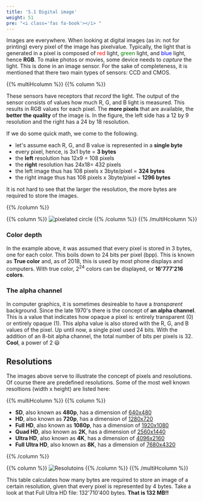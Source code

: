 ```yaml
---
title: '5.1 Digital image'
weight: 51
pre: "<i class='fas fa-book'></i> "
---
```


Images are everywhere. When looking at digital images (as in: not for printing) every pixel of the image has pixelvalue. Typically, the light that is generated in a pixel is composed of <span style="color: red">red</span> light, <span style="color: green">green</span> light, and <span style="color: blue">blue</span> light, hence **RGB**. To make photos or movies, some device needs to *capture* the light. This is done in an image sensor. For the sake of completeness, it is mentioned that there two main types of sensors: CCD and CMOS.

{{% multiHcolumn %}}
{{% column %}}

These sensors have receptors that *record* the light. The output of the sensor consists of values how much R, G, and B light is measured. This results in RGB values for each pixel. The **more pixels** that are available, the **better the quality** of the image is. In the figure, the left side has a 12 by 9 resolution and the right has a 24 by 18 resolution.


If we do some quick math, we come to the following. 

* let's assume each R, G, and B value is represented in a **single byte**
* every pixel, hence, is 3x1 byte = **3 bytes**
* the **left** resolution has 12x9 = 108 pixels
* the **right** resolution has 24x18= 432 pixels
* the left image thus has 108 pixels x 3byte/pixel = **324 bytes**
* the right image thus has 108 pixels x 3byte/pixel = **1296 bytes**

It is not hard to see that the larger the resolution, the more bytes are required to store the images.

{{% /column %}}

{{% column %}}
![pixelated circle](/img/50/circle.png)
{{% /column %}}
{{% /multiHcolumn %}}

### Color depth

In the example above, it was assumed that every pixel is stored in 3 bytes, one for each color. This boils down to 24 bits per pixel (bpp). This is known as **True color** and, as of 2018, this is used by most phone displays and computers. With true color, 2<sup>24</sup> colors can be displayed, or **16'777'216 colors**.

### The alpha channel

In computer graphics, it is sometimes desireable to have a *transparent* background. Since the late 1970's there is the concept of **an alpha channel**. This is a value that indicates how opaque a pixel is: entirely transparent (0) or entirely opaque (1). This alpha value is also stored with the R, G, and B values of the pixel. Up until now, a single pixel used 24 bits. With the addition of an 8-bit alpha channel, the total number of bits per pixels is 32. **Cool**, a power of 2 :smiley:


## Resolutions

The images above serve to illustrate the concept of pixels and resolutions. Of course there are predefined resolutions. Some of the most well known resoltions (width x height) are listed here:

{{% multiHcolumn %}}
{{% column %}}

* **SD**, also known as **480p**, has a dimension of <u>640x480</u>
* **HD**, also known as **720p**, has a dimension of <u>1280x720</u>
* **Full HD**, also known as **1080p**, has a dimension of <u>1920x1080</u>
* **Quad HD**, also known as **2K**, has a dimension of <u>2560x1440</u>
* **Ultra HD**, also known as **4K**, has a dimension of <u>4096x2160</u>
* **Full Ultra HD**, also known as **8K**, has a dimension of <u>7680x4320</u>

{{% /column %}}

{{% column %}}
![Resolutoins](/img/50/resolutions.png)
{{% /column %}}
{{% /multiHcolumn %}}

This table calculates how many bytes are required to store an image of a certain resolution, given that every pixel is represented by 4 bytes. Take a look at that Full Ultra HD file: 132'710'400 bytes. **That is 132 MB!!**
